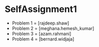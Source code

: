 # SelfAssignment1
- Problem 1 = [rajdeep.shaw]
- Problem 2 = [meghana.hemesh_kumar]
- Problem 3 = [azam.rahmani]
- Problem 4 = [bernard.widjaja]
